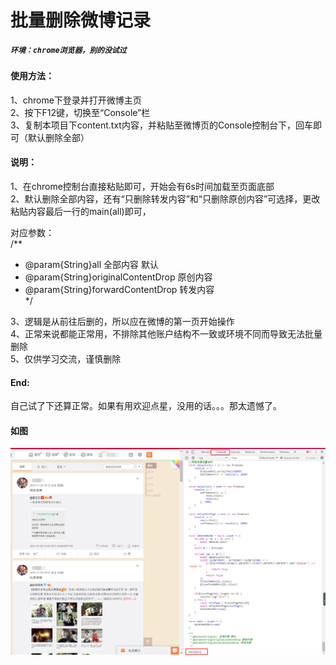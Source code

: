 # 批量删除微博记录  

##### `环境：chrome浏览器，别的没试过`  
#### 使用方法：  
1、chrome下登录并打开微博主页  
2、按下F12键，切换至“Console”栏  
3、复制本项目下content.txt内容，并粘贴至微博页的Console控制台下，回车即可（默认删除全部）  

#### 说明：   
1、在chrome控制台直接粘贴即可，开始会有6s时间加载至页面底部  
2、默认删除全部内容，还有“只删除转发内容”和“只删除原创内容”可选择，更改粘贴内容最后一行的main(all)即可，  

对应参数：  
/**  
 * @param{String}all 全部内容 默认  
 * @param{String}originalContentDrop 原创内容  
 * @param{String}forwardContentDrop 转发内容  
 */  
 
3、逻辑是从前往后删的，所以应在微博的第一页开始操作  
4、正常来说都能正常用，不排除其他账户结构不一致或环境不同而导致无法批量删除  
5、仅供学习交流，谨慎删除  

#### End:  
自己试了下还算正常。如果有用欢迎点星，没用的话。。。那太遗憾了。  

#### 如图  
![](/screen/example.png "界面")  
